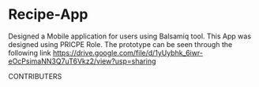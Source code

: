 # Recipe-App
Designed a Mobile application for users using Balsamiq tool.
This App was designed using PRICPE Role.
The prototype can be seen through the following link https://drive.google.com/file/d/1yUybhk_6iwr-eOcPsimaNN3Q7uT6Vkz2/view?usp=sharing


CONTRIBUTERS
